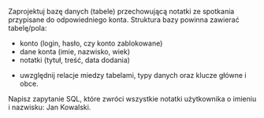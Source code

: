 Zaprojektuj bazę danych (tabele) przechowującą notatki ze spotkania przypisane do odpowiedniego konta. 
Struktura bazy powinna zawierać tabelę/pola: 

- konto (login, hasło, czy konto zablokowane) 
- dane konta (imie, nazwisko, wiek) 
- notatki (tytuł, treść, data dodania) 

* uwzględnij relacje miedzy tabelami, typy danych oraz klucze główne i obce.  

Napisz zapytanie SQL, które zwróci wszystkie notatki użytkownika o imieniu i nazwisku: Jan Kowalski. 